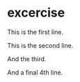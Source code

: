 # excercise
This is the first line.

This is the second line.

And the third. 

And a final 4th line. 
